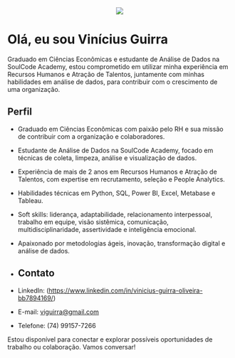 <div align="center">
  <img src="https://encrypted-tbn0.gstatic.com/images?q=tbn:ANd9GcQp1DmPf8-c0V4a-AHefDkS8IwuQ9oQGR-_54WPNjTqMbBDyFpHLFI5yGjDpK5p3Tzg0oc&usqp=CAU">
</div>

# Olá, eu sou Vinícius Guirra

Graduado em Ciências Econômicas e estudante de Análise de Dados na SoulCode Academy, estou comprometido em utilizar minha experiência em Recursos Humanos e Atração de Talentos, juntamente com minhas habilidades em análise de dados, para contribuir com o crescimento de uma organização.

## Perfil

- Graduado em Ciências Econômicas com paixão pelo RH e sua missão de contribuir com a organização e colaboradores.
- Estudante de Análise de Dados na SoulCode Academy, focado em técnicas de coleta, limpeza, análise e visualização de dados.
- Experiência de mais de 2 anos em Recursos Humanos e Atração de Talentos, com expertise em recrutamento, seleção e People Analytics.
- Habilidades técnicas em Python, SQL, Power BI, Excel, Metabase e Tableau.
- Soft skills: liderança, adaptabilidade, relacionamento interpessoal, trabalho em equipe, visão sistêmica, comunicação, multidisciplinaridade, assertividade e inteligência emocional.
- Apaixonado por metodologias ágeis, inovação, transformação digital e análise de dados.

- ## Contato

- LinkedIn: (https://www.linkedin.com/in/vinicius-guirra-oliveira-bb7894169/)
- E-mail: viguirra@gmail.com
- Telefone: (74) 99157-7266

Estou disponível para conectar e explorar possíveis oportunidades de trabalho ou colaboração. Vamos conversar!


